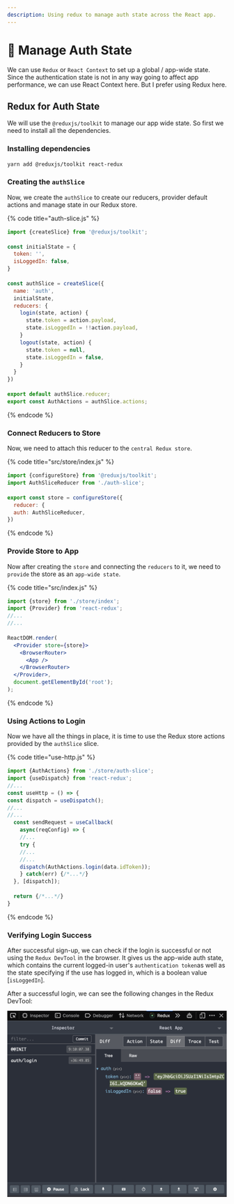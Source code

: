 ```yaml
---
description: Using redux to manage auth state across the React app.
---
```


# 🔐 Manage Auth State

We can use `Redux` or `React Context` to set up a global / app-wide state. Since the authentication state is not in any way going to affect app performance, we can use React Context here. But I prefer using Redux here.

## Redux for Auth State

We will use the `@reduxjs/toolkit` to manage our app wide state. So first we need to install all the dependencies.

### Installing dependencies

```bash
yarn add @reduxjs/toolkit react-redux
```

### Creating the `authSlice`

Now, we create the `authSlice` to create our reducers, provider default actions and manage state in our Redux store.

{% code title="auth-slice.js" %}
```jsx
import {createSlice} from '@reduxjs/toolkit';

const initialState = {
  token: '',
  isLoggedIn: false,
}

const authSlice = createSlice({
  name: 'auth',
  initialState,
  reducers: {
    login(state, action) {
      state.token = action.payload,
      state.isLoggedIn = !!action.payload,
    }
    logout(state, action) {
      state.token = null,
      state.isLoggedIn = false,
    }
  }
})

export default authSlice.reducer;
export const AuthActions = authSlice.actions;
```
{% endcode %}

### Connect Reducers to Store

Now, we need to attach this reducer to the `central Redux store`.

{% code title="src/store/index.js" %}
```jsx
import {configureStore} from '@reduxjs/toolkit';
import AuthSliceReducer from './auth-slice';

export const store = configureStore({
  reducer: {
  auth: AuthSliceReducer,
})

```
{% endcode %}

### Provide Store to App

Now after creating the `store` and connecting the `reducers` to it, we need to `provide` the store as an `app-wide state`.

{% code title="src/index.js" %}
```jsx
import {store} from './store/index';
import {Provider} from 'react-redux';
//...
//...

ReactDOM.render(
  <Provider store={store}>
    <BrowserRouter>
      <App />
    </BrowserRouter>
  </Provider>,
  document.getElementById('root');
);
```
{% endcode %}

### Using Actions to Login

Now we have all the things in place, it is time to use the Redux store actions provided by the `authSlice` slice.

{% code title="use-http.js" %}
```jsx
import {AuthActions} from './store/auth-slice';
import {useDispatch} from 'react-redux';
//...
const useHttp = () => {
const dispatch = useDispatch();
//...
//...
  const sendRequest = useCallback(
    async(reqConfig) => {
    //...
    try {
    //...
    //...
    dispatch(AuthActions.login(data.idToken));
    } catch(err) {/*...*/}
  }, [dispatch]);
  
  return {/*...*/}
}
```
{% endcode %}

### Verifying Login Success

After successful sign-up, we can check if the login is successful or not using the `Redux DevTool` in the browser. It gives us the app-wide auth state, which contains the current logged-in user's `authentication token`as well as the state specifying if the use has logged in, which is a boolean value \[`isLoggedIn`].

After a successful login, we can see the following changes in the Redux DevTool:

![App-wide authentication state values in the Redux DevTool.](<../../.gitbook/assets/Screenshot 2021-05-07 at 21.17.08.png>)
